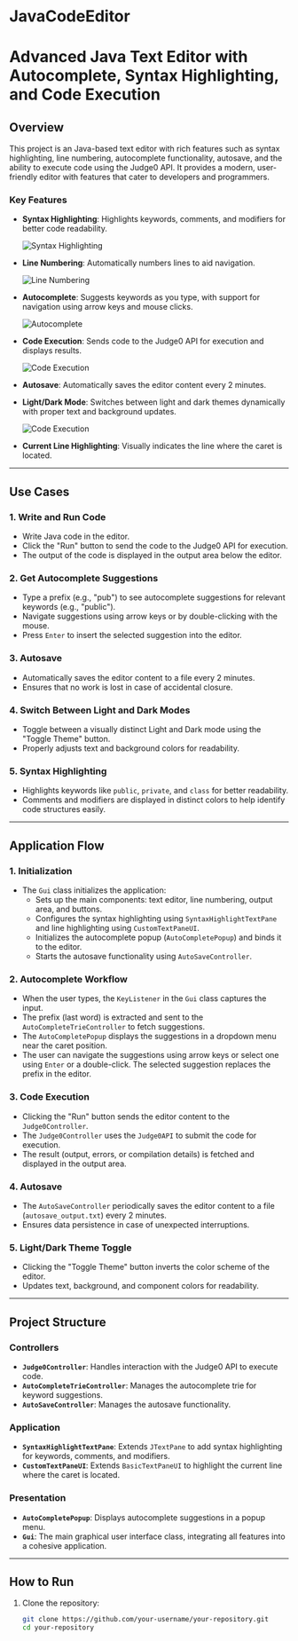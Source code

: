 # JavaCodeEditor

# Advanced Java Text Editor with Autocomplete, Syntax Highlighting, and Code Execution

## Overview

This project is an Java-based text editor with rich features such as syntax highlighting, line numbering, autocomplete functionality, autosave, and the ability to execute code using the Judge0 API. It provides a modern, user-friendly editor with features that cater to developers and programmers.

### Key Features
- **Syntax Highlighting**: Highlights keywords, comments, and modifiers for better code readability.

  ![Syntax Highlighting](images/errorScreen.png)
- **Line Numbering**: Automatically numbers lines to aid navigation.

  ![Line Numbering](images/numbering.png)
- **Autocomplete**: Suggests keywords as you type, with support for navigation using arrow keys and mouse clicks.

  ![Autocomplete](images/autocomplete.png)
- **Code Execution**: Sends code to the Judge0 API for execution and displays results.
  
  ![Code Execution](images/outputJava.png)
- **Autosave**: Automatically saves the editor content every 2 minutes.
- **Light/Dark Mode**: Switches between light and dark themes dynamically with proper text and background updates.
  
  ![Code Execution](images/darkMode.png)
- **Current Line Highlighting**: Visually indicates the line where the caret is located.

---

## Use Cases

### 1. **Write and Run Code**
- Write Java code in the editor.
- Click the "Run" button to send the code to the Judge0 API for execution.
- The output of the code is displayed in the output area below the editor.

### 2. **Get Autocomplete Suggestions**
- Type a prefix (e.g., "pub") to see autocomplete suggestions for relevant keywords (e.g., "public").
- Navigate suggestions using arrow keys or by double-clicking with the mouse.
- Press `Enter` to insert the selected suggestion into the editor.

### 3. **Autosave**
- Automatically saves the editor content to a file every 2 minutes.
- Ensures that no work is lost in case of accidental closure.

### 4. **Switch Between Light and Dark Modes**
- Toggle between a visually distinct Light and Dark mode using the "Toggle Theme" button.
- Properly adjusts text and background colors for readability.

### 5. **Syntax Highlighting**
- Highlights keywords like `public`, `private`, and `class` for better readability.
- Comments and modifiers are displayed in distinct colors to help identify code structures easily.

---

## Application Flow

### 1. **Initialization**
- The `Gui` class initializes the application:
  - Sets up the main components: text editor, line numbering, output area, and buttons.
  - Configures the syntax highlighting using `SyntaxHighlightTextPane` and line highlighting using `CustomTextPaneUI`.
  - Initializes the autocomplete popup (`AutoCompletePopup`) and binds it to the editor.
  - Starts the autosave functionality using `AutoSaveController`.

### 2. **Autocomplete Workflow**
- When the user types, the `KeyListener` in the `Gui` class captures the input.
- The prefix (last word) is extracted and sent to the `AutoCompleteTrieController` to fetch suggestions.
- The `AutoCompletePopup` displays the suggestions in a dropdown menu near the caret position.
- The user can navigate the suggestions using arrow keys or select one using `Enter` or a double-click. The selected suggestion replaces the prefix in the editor.

### 3. **Code Execution**
- Clicking the "Run" button sends the editor content to the `Judge0Controller`.
- The `Judge0Controller` uses the `Judge0API` to submit the code for execution.
- The result (output, errors, or compilation details) is fetched and displayed in the output area.

### 4. **Autosave**
- The `AutoSaveController` periodically saves the editor content to a file (`autosave_output.txt`) every 2 minutes.
- Ensures data persistence in case of unexpected interruptions.

### 5. **Light/Dark Theme Toggle**
- Clicking the "Toggle Theme" button inverts the color scheme of the editor.
- Updates text, background, and component colors for readability.

---

## Project Structure

### **Controllers**
- **`Judge0Controller`**: Handles interaction with the Judge0 API to execute code.
- **`AutoCompleteTrieController`**: Manages the autocomplete trie for keyword suggestions.
- **`AutoSaveController`**: Manages the autosave functionality.

### **Application**
- **`SyntaxHighlightTextPane`**: Extends `JTextPane` to add syntax highlighting for keywords, comments, and modifiers.
- **`CustomTextPaneUI`**: Extends `BasicTextPaneUI` to highlight the current line where the caret is located.

### **Presentation**
- **`AutoCompletePopup`**: Displays autocomplete suggestions in a popup menu.
- **`Gui`**: The main graphical user interface class, integrating all features into a cohesive application.

---

## How to Run

1. Clone the repository:
   ```bash
   git clone https://github.com/your-username/your-repository.git
   cd your-repository

